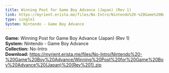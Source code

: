 ```yaml
---
title: Winning Post for Game Boy Advance (Japan) (Rev 1)
link: https://myrient.erista.me/files/No-Intro/Nintendo%20-%20Game%20Boy%20Advance/Winning%20Post%20for%20Game%20Boy%20Advance%20(Japan)%20(Rev%201).zip
type: single1
System: Nintendo - Game Boy Advance
---
```

<b>Game:</b> Winning Post for Game Boy Advance (Japan) (Rev 1)<br>
<b>System:</b> Nintendo - Game Boy Advance<br>
<b>Collection:</b> No-Intro<br>
<b>Download:</b> https://myrient.erista.me/files/No-Intro/Nintendo%20-%20Game%20Boy%20Advance/Winning%20Post%20for%20Game%20Boy%20Advance%20(Japan)%20(Rev%201).zip